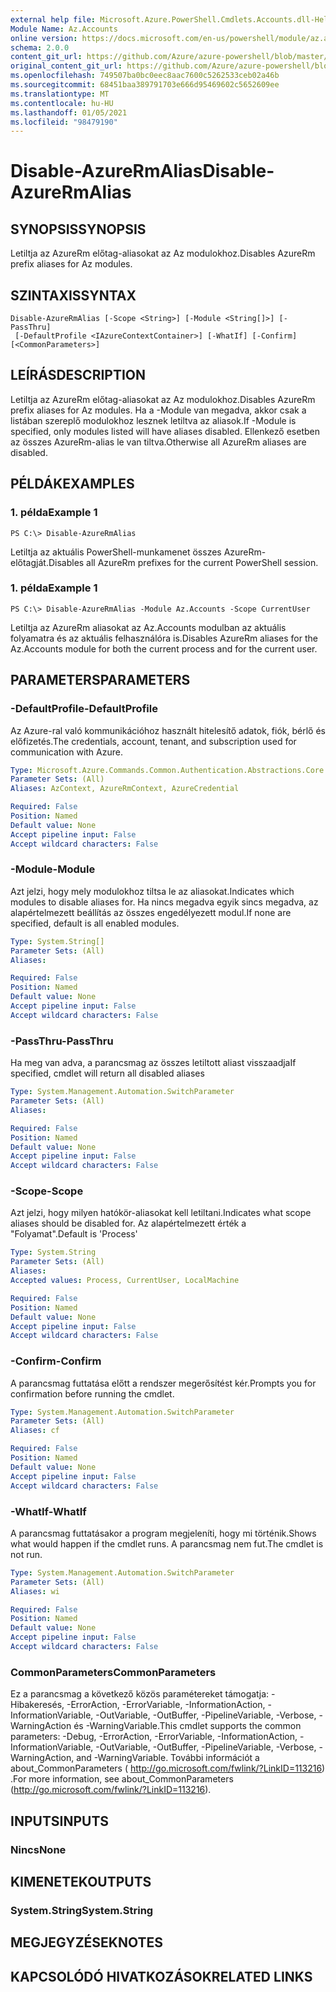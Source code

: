 ```yaml
---
external help file: Microsoft.Azure.PowerShell.Cmdlets.Accounts.dll-Help.xml
Module Name: Az.Accounts
online version: https://docs.microsoft.com/en-us/powershell/module/az.accounts/disable-azurermalias
schema: 2.0.0
content_git_url: https://github.com/Azure/azure-powershell/blob/master/src/Accounts/Accounts/help/Disable-AzureRmAlias.md
original_content_git_url: https://github.com/Azure/azure-powershell/blob/master/src/Accounts/Accounts/help/Disable-AzureRmAlias.md
ms.openlocfilehash: 749507ba0bc0eec8aac7600c5262533ceb02a46b
ms.sourcegitcommit: 68451baa389791703e666d95469602c5652609ee
ms.translationtype: MT
ms.contentlocale: hu-HU
ms.lasthandoff: 01/05/2021
ms.locfileid: "98479190"
---
```

# <span data-ttu-id="cefa7-101">Disable-AzureRmAlias</span><span class="sxs-lookup"><span data-stu-id="cefa7-101">Disable-AzureRmAlias</span></span>

## <span data-ttu-id="cefa7-102">SYNOPSIS</span><span class="sxs-lookup"><span data-stu-id="cefa7-102">SYNOPSIS</span></span>
<span data-ttu-id="cefa7-103">Letiltja az AzureRm előtag-aliasokat az Az modulokhoz.</span><span class="sxs-lookup"><span data-stu-id="cefa7-103">Disables AzureRm prefix aliases for Az modules.</span></span>

## <span data-ttu-id="cefa7-104">SZINTAXIS</span><span class="sxs-lookup"><span data-stu-id="cefa7-104">SYNTAX</span></span>

```
Disable-AzureRmAlias [-Scope <String>] [-Module <String[]>] [-PassThru]
 [-DefaultProfile <IAzureContextContainer>] [-WhatIf] [-Confirm] [<CommonParameters>]
```

## <span data-ttu-id="cefa7-105">LEÍRÁS</span><span class="sxs-lookup"><span data-stu-id="cefa7-105">DESCRIPTION</span></span>
<span data-ttu-id="cefa7-106">Letiltja az AzureRm előtag-aliasokat az Az modulokhoz.</span><span class="sxs-lookup"><span data-stu-id="cefa7-106">Disables AzureRm prefix aliases for Az modules.</span></span> <span data-ttu-id="cefa7-107">Ha a -Module van megadva, akkor csak a listában szereplő modulokhoz lesznek letiltva az aliasok.</span><span class="sxs-lookup"><span data-stu-id="cefa7-107">If -Module is specified, only modules listed will have aliases disabled.</span></span> <span data-ttu-id="cefa7-108">Ellenkező esetben az összes AzureRm-alias le van tiltva.</span><span class="sxs-lookup"><span data-stu-id="cefa7-108">Otherwise all AzureRm aliases are disabled.</span></span>

## <span data-ttu-id="cefa7-109">PÉLDÁK</span><span class="sxs-lookup"><span data-stu-id="cefa7-109">EXAMPLES</span></span>

### <span data-ttu-id="cefa7-110">1. példa</span><span class="sxs-lookup"><span data-stu-id="cefa7-110">Example 1</span></span>
```
PS C:\> Disable-AzureRmAlias
```

<span data-ttu-id="cefa7-111">Letiltja az aktuális PowerShell-munkamenet összes AzureRm-előtagját.</span><span class="sxs-lookup"><span data-stu-id="cefa7-111">Disables all AzureRm prefixes for the current PowerShell session.</span></span>

### <span data-ttu-id="cefa7-112">1. példa</span><span class="sxs-lookup"><span data-stu-id="cefa7-112">Example 1</span></span>
```
PS C:\> Disable-AzureRmAlias -Module Az.Accounts -Scope CurrentUser
```

<span data-ttu-id="cefa7-113">Letiltja az AzureRm aliasokat az Az.Accounts modulban az aktuális folyamatra és az aktuális felhasználóra is.</span><span class="sxs-lookup"><span data-stu-id="cefa7-113">Disables AzureRm aliases for the Az.Accounts module for both the current process and for the current user.</span></span>

## <span data-ttu-id="cefa7-114">PARAMETERS</span><span class="sxs-lookup"><span data-stu-id="cefa7-114">PARAMETERS</span></span>

### <span data-ttu-id="cefa7-115">-DefaultProfile</span><span class="sxs-lookup"><span data-stu-id="cefa7-115">-DefaultProfile</span></span>
<span data-ttu-id="cefa7-116">Az Azure-ral való kommunikációhoz használt hitelesítő adatok, fiók, bérlő és előfizetés.</span><span class="sxs-lookup"><span data-stu-id="cefa7-116">The credentials, account, tenant, and subscription used for communication with Azure.</span></span>

```yaml
Type: Microsoft.Azure.Commands.Common.Authentication.Abstractions.Core.IAzureContextContainer
Parameter Sets: (All)
Aliases: AzContext, AzureRmContext, AzureCredential

Required: False
Position: Named
Default value: None
Accept pipeline input: False
Accept wildcard characters: False
```

### <span data-ttu-id="cefa7-117">-Module</span><span class="sxs-lookup"><span data-stu-id="cefa7-117">-Module</span></span>
<span data-ttu-id="cefa7-118">Azt jelzi, hogy mely modulokhoz tiltsa le az aliasokat.</span><span class="sxs-lookup"><span data-stu-id="cefa7-118">Indicates which modules to disable aliases for.</span></span>
<span data-ttu-id="cefa7-119">Ha nincs megadva egyik sincs megadva, az alapértelmezett beállítás az összes engedélyezett modul.</span><span class="sxs-lookup"><span data-stu-id="cefa7-119">If none are specified, default is all enabled modules.</span></span>

```yaml
Type: System.String[]
Parameter Sets: (All)
Aliases:

Required: False
Position: Named
Default value: None
Accept pipeline input: False
Accept wildcard characters: False
```

### <span data-ttu-id="cefa7-120">-PassThru</span><span class="sxs-lookup"><span data-stu-id="cefa7-120">-PassThru</span></span>
<span data-ttu-id="cefa7-121">Ha meg van adva, a parancsmag az összes letiltott aliast visszaadja</span><span class="sxs-lookup"><span data-stu-id="cefa7-121">If specified, cmdlet will return all disabled aliases</span></span>

```yaml
Type: System.Management.Automation.SwitchParameter
Parameter Sets: (All)
Aliases:

Required: False
Position: Named
Default value: None
Accept pipeline input: False
Accept wildcard characters: False
```

### <span data-ttu-id="cefa7-122">-Scope</span><span class="sxs-lookup"><span data-stu-id="cefa7-122">-Scope</span></span>
<span data-ttu-id="cefa7-123">Azt jelzi, hogy milyen hatókör-aliasokat kell letiltani.</span><span class="sxs-lookup"><span data-stu-id="cefa7-123">Indicates what scope aliases should be disabled for.</span></span> <span data-ttu-id="cefa7-124">Az alapértelmezett érték a "Folyamat".</span><span class="sxs-lookup"><span data-stu-id="cefa7-124">Default is 'Process'</span></span>

```yaml
Type: System.String
Parameter Sets: (All)
Aliases:
Accepted values: Process, CurrentUser, LocalMachine

Required: False
Position: Named
Default value: None
Accept pipeline input: False
Accept wildcard characters: False
```

### <span data-ttu-id="cefa7-125">-Confirm</span><span class="sxs-lookup"><span data-stu-id="cefa7-125">-Confirm</span></span>
<span data-ttu-id="cefa7-126">A parancsmag futtatása előtt a rendszer megerősítést kér.</span><span class="sxs-lookup"><span data-stu-id="cefa7-126">Prompts you for confirmation before running the cmdlet.</span></span>

```yaml
Type: System.Management.Automation.SwitchParameter
Parameter Sets: (All)
Aliases: cf

Required: False
Position: Named
Default value: None
Accept pipeline input: False
Accept wildcard characters: False
```

### <span data-ttu-id="cefa7-127">-WhatIf</span><span class="sxs-lookup"><span data-stu-id="cefa7-127">-WhatIf</span></span>
<span data-ttu-id="cefa7-128">A parancsmag futtatásakor a program megjeleníti, hogy mi történik.</span><span class="sxs-lookup"><span data-stu-id="cefa7-128">Shows what would happen if the cmdlet runs.</span></span>
<span data-ttu-id="cefa7-129">A parancsmag nem fut.</span><span class="sxs-lookup"><span data-stu-id="cefa7-129">The cmdlet is not run.</span></span>

```yaml
Type: System.Management.Automation.SwitchParameter
Parameter Sets: (All)
Aliases: wi

Required: False
Position: Named
Default value: None
Accept pipeline input: False
Accept wildcard characters: False
```

### <span data-ttu-id="cefa7-130">CommonParameters</span><span class="sxs-lookup"><span data-stu-id="cefa7-130">CommonParameters</span></span>
<span data-ttu-id="cefa7-131">Ez a parancsmag a következő közös paramétereket támogatja: -Hibakeresés, -ErrorAction, -ErrorVariable, -InformationAction, -InformationVariable, -OutVariable, -OutBuffer, -PipelineVariable, -Verbose, -WarningAction és -WarningVariable.</span><span class="sxs-lookup"><span data-stu-id="cefa7-131">This cmdlet supports the common parameters: -Debug, -ErrorAction, -ErrorVariable, -InformationAction, -InformationVariable, -OutVariable, -OutBuffer, -PipelineVariable, -Verbose, -WarningAction, and -WarningVariable.</span></span> <span data-ttu-id="cefa7-132">További információt a about_CommonParameters ( http://go.microsoft.com/fwlink/?LinkID=113216) .</span><span class="sxs-lookup"><span data-stu-id="cefa7-132">For more information, see about_CommonParameters (http://go.microsoft.com/fwlink/?LinkID=113216).</span></span>

## <span data-ttu-id="cefa7-133">INPUTS</span><span class="sxs-lookup"><span data-stu-id="cefa7-133">INPUTS</span></span>

### <span data-ttu-id="cefa7-134">Nincs</span><span class="sxs-lookup"><span data-stu-id="cefa7-134">None</span></span>

## <span data-ttu-id="cefa7-135">KIMENETEK</span><span class="sxs-lookup"><span data-stu-id="cefa7-135">OUTPUTS</span></span>

### <span data-ttu-id="cefa7-136">System.String</span><span class="sxs-lookup"><span data-stu-id="cefa7-136">System.String</span></span>

## <span data-ttu-id="cefa7-137">MEGJEGYZÉSEK</span><span class="sxs-lookup"><span data-stu-id="cefa7-137">NOTES</span></span>

## <span data-ttu-id="cefa7-138">KAPCSOLÓDÓ HIVATKOZÁSOK</span><span class="sxs-lookup"><span data-stu-id="cefa7-138">RELATED LINKS</span></span>
